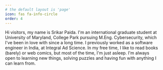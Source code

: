 ```yaml
---
# the default layout is 'page'
icon: fas fa-info-circle
order: 4
---
```


Hi visitors, my name is Srikar Paida. I'm an international graduate student at University of Maryland, College Park pursuing M.Eng. Cybersecurity, which I've been in love with since a long time.
I previously worked as a software engineer in India, at Integral Ad Science. In my free time, I like to read books (barely) or web comics, but most of the time, I'm just asleep.
I'm always open to learning new things, solving puzzles and having fun with anything I can learn from.
